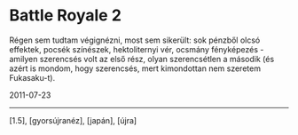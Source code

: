 # Battle Royale 2

Régen sem tudtam végignézni, most sem sikerült: sok pénzből olcsó effektek, pocsék színészek, hektoliternyi vér, ocsmány fényképezés - amilyen szerencsés volt az első rész, olyan szerencsétlen a második (és azért is mondom, hogy szerencsés, mert kimondottan nem szeretem Fukasaku-t).

2011-07-23 

----

[1.5], [gyorsújranéz], [japán], [újra]